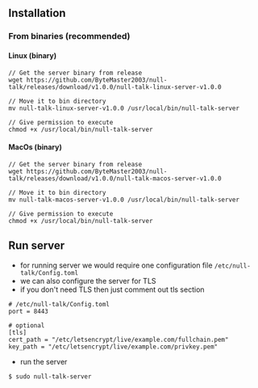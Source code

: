 ## Installation
### From binaries (recommended)
#### Linux (binary)
```
// Get the server binary from release
wget https://github.com/ByteMaster2003/null-talk/releases/download/v1.0.0/null-talk-linux-server-v1.0.0

// Move it to bin directory
mv null-talk-linux-server-v1.0.0 /usr/local/bin/null-talk-server

// Give permission to execute
chmod +x /usr/local/bin/null-talk-server
```

#### MacOs (binary)
```
// Get the server binary from release
wget https://github.com/ByteMaster2003/null-talk/releases/download/v1.0.0/null-talk-macos-server-v1.0.0

// Move it to bin directory
mv null-talk-macos-server-v1.0.0 /usr/local/bin/null-talk-server

// Give permission to execute
chmod +x /usr/local/bin/null-talk-server
```

## Run server
- for running server we would require one configuration file `/etc/null-talk/Config.toml`
- we can also configure the server for TLS
- if you don't need TLS then just comment out tls section
```
# /etc/null-talk/Config.toml
port = 8443

# optional
[tls]
cert_path = "/etc/letsencrypt/live/example.com/fullchain.pem"
key_path = "/etc/letsencrypt/live/example.com/privkey.pem"

```
- run the server 
```
$ sudo null-talk-server
```
